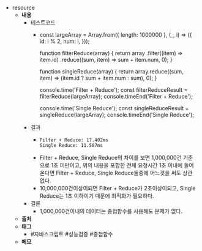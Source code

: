 - resource
	- **내용**
		- 테스트코드
			- const largeArray = Array.from({ length: 1000000 }, (_, i) => ({
			    id: i % 2,
			    num: i,
			  }));
			  
			  function filterReduce(array) {
			    return array
			      .filter((item) => item.id)
			      .reduce((sum, item) => sum + item.num, 0);
			  }
			  
			  function singleReduce(array) {
			    return array.reduce((sum, item) => (item.id ? sum + item.num : sum), 0);
			  }
			  
			  console.time('Filter + Reduce');
			  const filterReduceResult = filterReduce(largeArray);
			  console.timeEnd('Filter + Reduce');
			  
			  console.time('Single Reduce');
			  const singleReduceResult = singleReduce(largeArray);
			  console.timeEnd('Single Reduce');
		- 결과
			- ```apl
			  Filter + Reduce: 17.402ms
			  Single Reduce: 11.587ms
			  ```
			- Filter + Reduce, Single Reduce의 차이를 보면 1,000,000건 기준으로 1초 미만이고, 위의 내용을 포함한 전체 요청시간 1초 이내에 들어온다면 Filter + Reduce, Single Reduce둘중에 어느것을 써도 상관없다.
			- 10,000,000건이상이되면 Filter + Reduce가 2초이상이되고, Single Reduce는 1초 이하이기 때문에 최적화가 필요하다.
		- 결론
			- 1,000,000건이내의 데이터는 중접함수를 사용해도 문제가 없다.
	- **출처**
	- **태그**
		- #자바스크립트 #성능검증 #중첩함수
	- **메모**